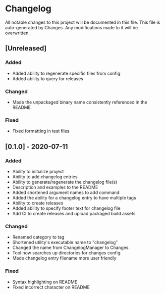 # Changelog
All notable changes to this project will be documented in this file.
This file is auto-generated by Changes. Any modifications made to it will be overwritten.


## [Unreleased]
### Added
- Added ability to regenerate specific files from config
- Added ability to query for releases

### Changed
- Made the unpackaged binary name consistently referenced in the README

### Fixed
- Fixed formatting in test files


## [0.1.0] - 2020-07-11
### Added
- Ability to initialize project
- Ability to add changelog entries
- Ability to generate/regenerate the changelog file(s)
- Description and examples to the README
- Added shortened argument names to add command
- Added the ability for a changelog entry to have multiple tags
- Ability to create releases
- Added ability to specify footer text for changelog file
- Add CI to create releases and upload packaged build assets

### Changed
- Renamed category to tag
- Shortened utility's executable name to "changelog"
- Changed the name from ChangelogManager to Changes
- Tool now searches up directories for changes config
- Made changelog entry filename more user friendly

### Fixed
- Syntax highlighting on README
- Fixed incorrect character on README
